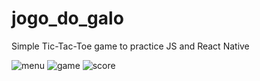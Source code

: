 # jogo_do_galo
Simple Tic-Tac-Toe game to practice JS and React Native

![menu](https://user-images.githubusercontent.com/75099333/198185508-80d9d411-b9d5-4c39-aca0-f6e55a76e648.jpg)
![game](https://user-images.githubusercontent.com/75099333/198185782-41433ee1-b091-41fa-9046-fb19d512ca8f.jpg)
![score](https://user-images.githubusercontent.com/75099333/198185848-b36c23e0-85d1-41e1-8f65-6a05599b0d1c.jpg)
